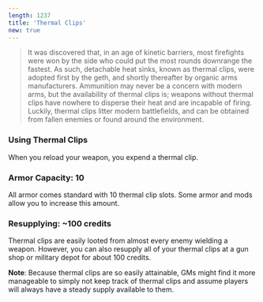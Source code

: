 ```yaml
---
length: 1237
title: 'Thermal Clips'
new: true
---
```


>It was discovered that, in an age of kinetic barriers, most firefights were won by the side who could put the most
rounds downrange the fastest. As such, detachable heat sinks, known as thermal clips, were adopted first by the geth,
and shortly thereafter by organic arms manufacturers. Ammunition may never be a concern with modern arms, but the
availability of thermal clips is; weapons without thermal clips have nowhere to disperse their heat and are incapable of
firing. Luckily, thermal clips litter modern battlefields, and can be obtained from fallen enemies or found around the
environment.

### Using Thermal Clips
When you reload your weapon, you expend a thermal clip.

### Armor Capacity: 10
All armor comes standard with 10 thermal clip slots. Some armor and mods allow you to increase this amount.

### Resupplying: ~100 credits
Thermal clips are easily looted from almost every enemy wielding a weapon. However, you can also resupply all of your
thermal clips at a gun shop or military depot for about 100 credits.

__Note__: Because thermal clips are so easily attainable, GMs might find it more manageable to simply not keep track of
thermal clips and assume players will always have a steady supply available to them.